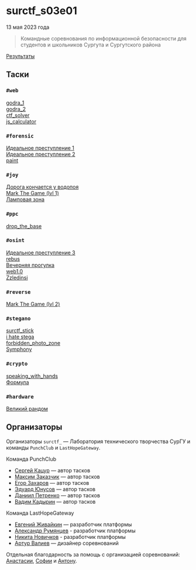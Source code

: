 # surctf_s03e01

13 мая 2023 года

>Командные соревнования по информационной безопасности для студентов и школьников Сургута и Сургутского района

[Результаты](SCOREBOARD.md)

## Таски

### `#web`
[godra_1](tasks/web/godra_1)  
[godra_2](tasks/web/godra_2)  
[ctf_solver](tasks/web/ctf_solver)  
[js_calculator](tasks/web/js_calculator)  

### `#forensic`
[Идеальное преступление 1](tasks/forensic/Идеальное%20преступление%201)  
[Идеальное преступление 2](tasks/forensic/Идеальное%20преступление%202)  
[paint](tasks/forensic/paint)  

### `#joy`
[Дорога кончается у водопоя](tasks/joy/Дорога%20кончается%20у%20водопоя)  
[Mark The Game (lvl 1)](tasks/joy/Mark%20The%20Game%20(lvl%201))  
[Ламповая зона](tasks/joy/Ламповая%20зона)  

### `#ppc`
[drop_the_base](tasks/ppc/drop_the_base)  

### `#osint`
[Идеальное преступление 3](tasks/osint/Идеальное%20преступление%203)  
[rebus](tasks/osint/rebus)  
[Вечерняя прогулка](tasks/osint/Вечерняя%20прогулка)  
[web1.0](tasks/osint/web1.0)  
[Zzledinsi](tasks/osint/Zzledinsi)  

### `#reverse`
[Mark The Game (lvl 2)](tasks/reverse/Mark%20The%20Game%20(lvl%202))  

### `#stegano`
[surctf_stick](tasks/stega/surctf_stick)  
[i hate stega](tasks/stega/i_hate_stega)  
[forbidden_photo_zone](tasks/stega/forbidden_photo_zone)  
[Symphony](tasks/stega/Symphony)  

### `#crypto`
[speaking_with_hands](tasks/crypto/speaking_with_hands)  
[Формула](tasks/crypto/Формула)  

### `#hardware`
[Великий рандом](tasks/hardware/Великий%20рандом)  


## Организаторы

Организаторы `surctf_` — Лаборатория технического творчества СурГУ и команды `PunchClub` и `LastHopeGateway`.

Команда PunchClub

* [Сергей Кацур](https://github.com/richkats) — автор тасков
* [Максим Заказчик](https://github.com/s4lat) — автор тасков  
* [Егор Захаров](https://github.com/pigadoor) — автор тасков  
* [Эдуард Юнусов](https://github.com/Killllero0) — автор тасков  
* [Даниил Петренко](https://github.com/bendermachine) — автор тасков
* [Вадим Кадырин](https://github.com/galaxyshad) — автор тасков  

Команда LastHopeGateway

* [Евгений Живайкин](https://github.com/EZhivaikin) — разработчик платформы
* [Александр Румянцев](https://github.com/awakentrue) - разработчик платформы
* [Никита Новичков](https://github.com/and00re) - разработчик платформы
* [Артур Валиев](https://github.com/h0pedev) — дизайнер соревнований

Отдельная благодарность за помощь с организацией соревнований: [Анастасии](https://t.me/ptitsa_petritsa), [Софии](https://t.me/LegalnotSophie) и [Антону](https://t.me/Antoha243).
